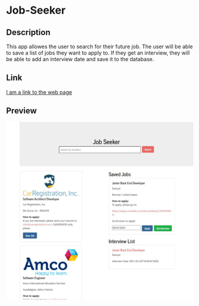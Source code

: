 # Job-Seeker

## Description

This app allowes the user to search for their future job. The user will be able to save a list of jobs they want to apply to. If they get an interview, they will be able to add an interview date and save it to the database. 


## Link

[I am a link to the web page](https://stark-thicket-31510.herokuapp.com/)

## Preview
![Screenshot](./client/src/components/assets/jobSeeker.JPG) 